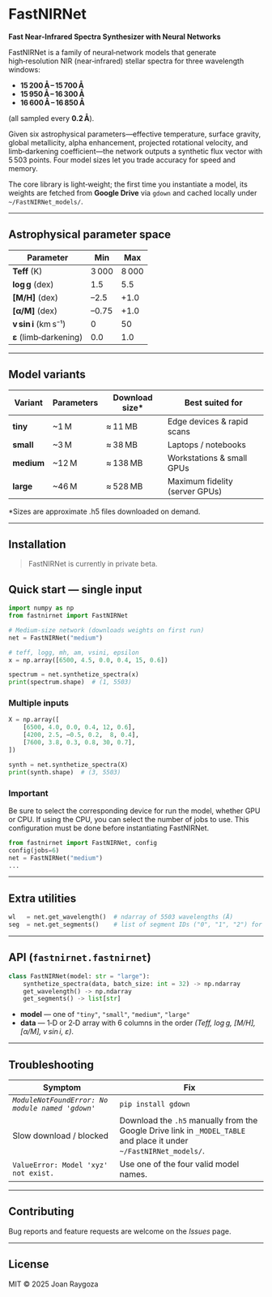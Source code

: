 # FastNIRNet

**Fast Near‑Infrared Spectra Synthesizer with Neural Networks**

FastNIRNet is a family of neural‑network models that generate high‑resolution NIR (near‑infrared) stellar spectra for three wavelength windows:

* **15 200 Å – 15 700 Å**
* **15 950 Å – 16 300 Å**
* **16 600 Å – 16 850 Å**

(all sampled every **0.2 Å**).

Given six astrophysical parameters—effective temperature, surface gravity, global metallicity, alpha enhancement, projected rotational velocity, and limb‑darkening coefficient—the network outputs a synthetic flux vector with 5 503 points. Four model sizes let you trade accuracy for speed and memory.

The core library is light‑weight; the first time you instantiate a model, its weights are fetched from **Google Drive** via `gdown` and cached locally under `~/FastNIRNet_models/`.

---

## Astrophysical parameter space

| Parameter              | Min   | Max   |
| ---------------------- | ----- | ----- |
| **Teff** (K)           | 3 000 | 8 000 |
| **log g** (dex)        | 1.5   | 5.5   |
| **\[M/H]** (dex)       | –2.5  | +1.0  |
| **\[α/M]** (dex)       | –0.75 | +1.0  |
| **v sin i** (km s⁻¹)   | 0     | 50    |
| **ε** (limb‑darkening) | 0.0   | 1.0   |

---

## Model variants

| Variant    | Parameters | Download size\* | Best suited for                |
| ---------- | ---------- | --------------- | ------------------------------ |
| **tiny**   | \~1 M      | ≈ 11 MB         | Edge devices & rapid scans     |
| **small**  | \~3 M      | ≈ 38 MB         | Laptops / notebooks            |
| **medium** | \~12 M     | ≈ 138 MB        | Workstations & small GPUs      |
| **large**  | \~46 M     | ≈ 528 MB        | Maximum fidelity (server GPUs) |

\*Sizes are approximate .h5 files downloaded on demand.

---

## Installation

> FastNIRNet is currently in private beta. 


## Quick start — single input

```python
import numpy as np
from fastnirnet import FastNIRNet

# Medium‑size network (downloads weights on first run)
net = FastNIRNet("medium")

# teff, logg, mh, am, vsini, epsilon
x = np.array([6500, 4.5, 0.0, 0.4, 15, 0.6])

spectrum = net.synthetize_spectra(x)
print(spectrum.shape)  # (1, 5503)
```

### Multiple inputs

```python
X = np.array([
    [6500, 4.0, 0.0, 0.4, 12, 0.6],
    [4200, 2.5, –0.5, 0.2,  8, 0.4],
    [7600, 3.8, 0.3, 0.8, 30, 0.7],
])

synth = net.synthetize_spectra(X)
print(synth.shape)  # (3, 5503)
```

### Important
Be sure to select the corresponding device for run the model, whether GPU or CPU.
If using the CPU, you can select the number of jobs to use. This configuration must be done before instantiating FastNIRNet.

```python
from fastnirnet import FastNIRNet, config
config(jobs=6)
net = FastNIRNet("medium")
...
```

---

## Extra utilities

```python
wl   = net.get_wavelength()  # ndarray of 5503 wavelengths (Å)
seg  = net.get_segments()    # list of segment IDs ("0", "1", "2") for every region of spectra mentioned above
```

---

## API (`fastnirnet.fastnirnet`)

```python
class FastNIRNet(model: str = "large"):
    synthetize_spectra(data, batch_size: int = 32) -> np.ndarray
    get_wavelength() -> np.ndarray
    get_segments() -> list[str]
```

* **model** — one of `"tiny"`, `"small"`, `"medium"`, `"large"`
* **data** — 1‑D or 2‑D array with 6 columns in the order *(Teff, log g, \[M/H], \[α/M], v sin i, ε)*.

---

## Troubleshooting

| Symptom                                          | Fix                                                                                                                 |
| ------------------------------------------------ | ------------------------------------------------------------------------------------------------------------------- |
| *`ModuleNotFoundError: No module named 'gdown'`* | `pip install gdown`                                                                                                 |
| Slow download / blocked                          | Download the `.h5` manually from the Google Drive link in `_MODEL_TABLE` and place it under `~/FastNIRNet_models/`. |
| `ValueError: Model 'xyz' not exist.`             | Use one of the four valid model names.                                                                              |

---

## Contributing

Bug reports and feature requests are welcome on the *Issues* page.

---

## License

MIT © 2025 Joan Raygoza
 
